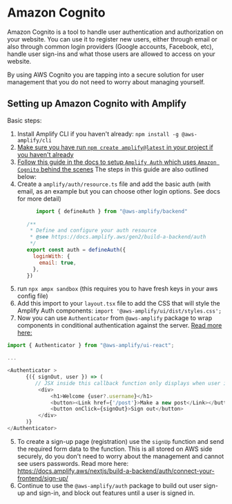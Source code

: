 # Amazon Cognito

Amazon Cognito is a tool to handle user authentication and authorization on your website. You can use it to register new users, either through email or also through common login providers (Google accounts, Facebook, etc), handle user sign-ins and what those users are allowed to access on your website.

By using AWS Cognito you are tapping into a secure solution for user management that you do not need to worry about managing yourself. 

## Setting up Amazon Cognito with Amplify

Basic steps:
1. Install Amplify CLI if you haven't already: `npm install -g @aws-amplify/cli`
2. [Make sure you have run `npm create amplify@latest` in your project if you haven't already](https://docs.amplify.aws/nextjs/start/manual-installation/)
3. [Follow this guide in the docs to setup `Amplify Auth` which uses `Amazon Cognito` behind the scenes](https://docs.amplify.aws/nextjs/build-a-backend/auth/set-up-auth/) The steps in this guide are also outlined below:
4. Create a `amplify/auth/resource.ts` file and add the basic auth (with email, as an example but you can choose other login options. See docs for more detail)
   ```js
         import { defineAuth } from "@aws-amplify/backend"
      
      /**
       * Define and configure your auth resource
       * @see https://docs.amplify.aws/gen2/build-a-backend/auth
       */
      export const auth = defineAuth({
        loginWith: {
          email: true,
        },
      })
   ```
5. run `npx ampx sandbox` (this requires you to have fresh keys in your aws config file)
6. Add this import to your `layout.tsx` file to add the CSS that will style the Amplify Auth components: `import '@aws-amplify/ui/dist/styles.css';`
7. Now you can use `Authenticator` from `@aws-amplify` package to wrap components in conditional authentication against the server. [Read more here:](https://docs.amplify.aws/nextjs/build-a-backend/auth/connect-your-frontend/using-the-authenticator/)

```js
import { Authenticator } from "@aws-amplify/ui-react";

...

<Authenticator >
      {({ signOut, user }) => (
         // JSX inside this callback function only displays when user is authenticated. Otherwise, it displays the built-in sign-in interface
          <div>
              <h1>Welcome {user?.username}</h1>
              <button><Link href={'/post'}>Make a new post</Link></button>
              <button onClick={signOut}>Sign out</button>
          </div>
      )}
</Authenticator>
```
5. To create a sign-up page (registration) use the `signUp` function and send the required form data to the function. This is all stored on AWS side securely, do you don't need to worry about the management and cannot see users passwords. Read more here: https://docs.amplify.aws/nextjs/build-a-backend/auth/connect-your-frontend/sign-up/
6. Continue to use the `@aws-amplify/auth` package to build out user sign-up and sign-in, and block out features until a user is signed in.
